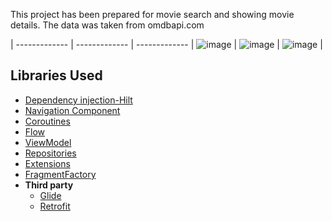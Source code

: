 This project has been prepared for movie search and showing movie details. The data was taken from omdbapi.com



| ------------- | ------------- | ------------- |
 ![image](https://github.com/Yusuf-Solmaz/MovieSearch/assets/83172478/7e38a04a-2527-4ca4-b6e7-0d4b3727388d)  |
![image](https://github.com/Yusuf-Solmaz/MovieSearch/assets/83172478/237b7ba6-5e43-4aa6-9e42-a081bfd5dbe0)  |
![image](https://github.com/Yusuf-Solmaz/MovieSearch/assets/83172478/44f098ac-8efa-438b-b22a-b2d9b50124aa)  | 











## Libraries Used

* [Dependency injection-Hilt](https://developer.android.com/training/dependency-injection/hilt-android)
* [Navigation Component](https://developer.android.com/guide/navigation/navigation-getting-started)
* [Coroutines](https://developer.android.com/kotlin/coroutines?hl=tr)
* [Flow]([https://developer.android.com/topic/libraries/architecture/livedata](https://developer.android.com/kotlin/flow?hl=en))
* [ViewModel](https://developer.android.com/topic/libraries/architecture/viewmodel#implement)
* [Repositories](https://developer.android.com/topic/architecture#data-layer)
* [Extensions](https://developer.android.com/kotlin/ktx)
* [FragmentFactory](https://developer.android.com/reference/androidx/fragment/app/FragmentFactory)
* **Third party**
  * [Glide](https://github.com/bumptech/glide)
  * [Retrofit](https://square.github.io/retrofit/)
